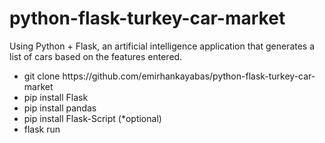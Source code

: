 # python-flask-turkey-car-market
 Using Python + Flask, an artificial intelligence application that generates a list of cars based on the features entered.

<ul>
  <li>git clone https://github.com/emirhankayabas/python-flask-turkey-car-market</li>
  <li>pip install Flask</li>
  <li>pip install pandas</li>
  <li>pip install Flask-Script (*optional)</li>
  <li>flask run</li>
</ul>
